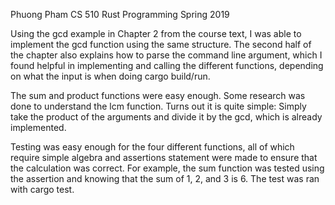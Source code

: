 Phuong Pham
CS 510 Rust Programming
Spring 2019

Using the gcd example in Chapter 2 from the course text, I was able
to implement the gcd function using the same structure. The second 
half of the chapter also explains how to parse the command line 
argument, which I found helpful in implementing and calling the different
functions, depending on what the input is when doing cargo build/run.

The sum and product functions were easy enough. Some research was 
done to understand the lcm function. Turns out it is quite simple:
Simply take the product of the arguments and divide it by the gcd,
which is already implemented. 

Testing was easy enough for the four different functions, all of which
require simple algebra and assertions statement were made to ensure
that the calculation was correct. For example, the sum function was 
tested using the assertion and knowing that the sum of 1, 2, and 3
is 6. The test was ran with cargo test.

